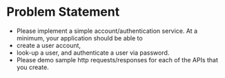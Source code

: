# Problem Statement
- Please implement a simple account/authentication service. At a minimum, your application should be able to
- create a user account,
- look-up a user, and authenticate a user via password. 
- Please demo sample http requests/responses for each of the APIs that you create.